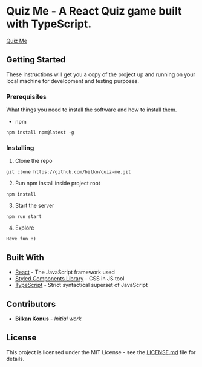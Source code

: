 # Quiz Me - A React Quiz game built with TypeScript.

[Quiz Me](https://quizmee.netlify.app/)

## Getting Started

These instructions will get you a copy of the project up and running on your local machine for development and testing purposes.

### Prerequisites

What things you need to install the software and how to install them.

- npm

``` 
npm install npm@latest -g
```

### Installing

1. Clone the repo

``` 
git clone https://github.com/bilkn/quiz-me.git
```

2. Run npm install inside project root

``` 
npm install
```

3. Start the server

``` 
npm run start
```

4. Explore

``` 
Have fun :)
```

## Built With
* [React](https://reactjs.org/) - The JavaScript framework used
* [Styled Components Library](https://styled-components.com/) - CSS in JS tool
* [TypeScript](https://www.typescriptlang.org/) - Strict syntactical superset of JavaScript

## Contributors

* **Bilkan Konus** - *Initial work*

## License 

This project is licensed under the MIT License - see the [LICENSE.md](LICENSE.md) file for details.



